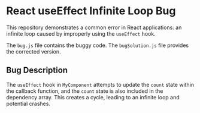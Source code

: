 # React useEffect Infinite Loop Bug

This repository demonstrates a common error in React applications: an infinite loop caused by improperly using the `useEffect` hook.

The `bug.js` file contains the buggy code. The `bugSolution.js` file provides the corrected version.

## Bug Description
The `useEffect` hook in `MyComponent` attempts to update the `count` state within the callback function, and the `count` state is also included in the dependency array. This creates a cycle, leading to an infinite loop and potential crashes.